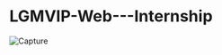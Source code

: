 # LGMVIP-Web---Internship

![Capture](https://user-images.githubusercontent.com/83405310/180661923-cbda5204-7f77-4a5e-8d24-89b9316448e3.PNG)
